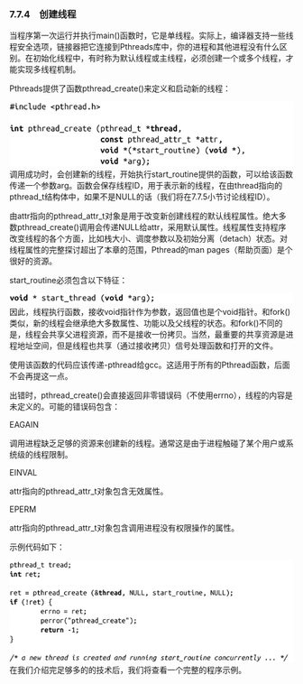 ### 7.7.4　创建线程

当程序第一次运行并执行main()函数时，它是单线程。实际上，编译器支持一些线程安全选项，链接器把它连接到Pthreads库中，你的进程和其他进程没有什么区别。在初始化线程中，有时称为默认线程或主线程，必须创建一个或多个线程，才能实现多线程机制。

Pthreads提供了函数pthread_create()来定义和启动新的线程：



![302.png](../images/302.png)
调用成功时，会创建新的线程，开始执行start_routine提供的函数，可以给该函数传递一个参数arg。函数会保存线程ID，用于表示新的线程，在由thread指向的pthread_t结构体中，如果不是NULL的话（我们将在7.7.5小节讨论线程ID）。

由attr指向的pthread_attr_t对象是用于改变新创建线程的默认线程属性。绝大多数pthread_create()调用会传递NULL给attr，采用默认属性。线程属性支持程序改变线程的各个方面，比如栈大小、调度参数以及初始分离（detach）状态。对线程属性的完整探讨超出了本章的范围，Pthread的man pages（帮助页面）是个很好的资源。

start_routine必须包含以下特征：



![303.png](../images/303.png)
因此，线程执行函数，接收void指针作为参数，返回值也是个void指针。和fork()类似，新的线程会继承绝大多数属性、功能以及父线程的状态。和fork()不同的是，线程会共享父进程资源，而不是接收一份拷贝。当然，最重要的共享资源是进程地址空间，但是线程也共享（通过接收拷贝）信号处理函数和打开的文件。

使用该函数的代码应该传递-pthread给gcc。这适用于所有的Pthread函数，后面不会再提这一点。

出错时，pthread_create()会直接返回非零错误码（不使用errno），线程的内容是未定义的。可能的错误码包含：

EAGAIN

调用进程缺乏足够的资源来创建新的线程。通常这是由于进程触碰了某个用户或系统级的线程限制。

EINVAL

attr指向的pthread_attr_t对象包含无效属性。

EPERM

attr指向的pthread_attr_t对象包含调用进程没有权限操作的属性。

示例代码如下：



![304.png](../images/304.png)
在我们介绍完足够多的的技术后，我们将查看一个完整的程序示例。


